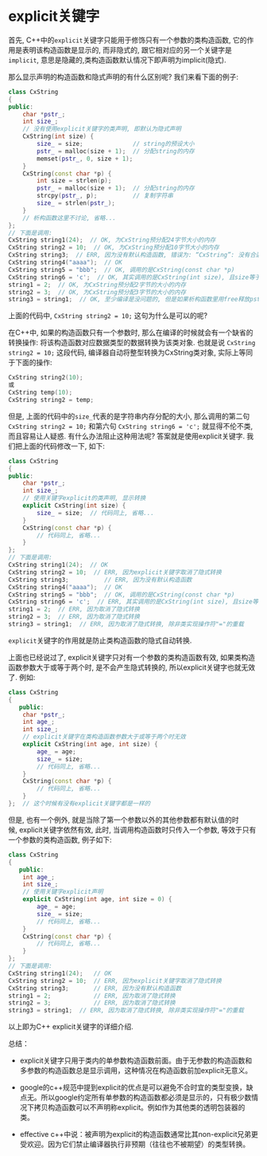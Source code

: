 # explicit关键字

首先, C++中的`explicit`关键字只能用于修饰只有一个参数的类构造函数, 它的作用是表明该构造函数是显示的, 而非隐式的, 跟它相对应的另一个关键字是`implicit`, 意思是隐藏的,类构造函数默认情况下即声明为implicit(隐式).

那么显示声明的构造函数和隐式声明的有什么区别呢? 我们来看下面的例子:

```c++
class CxString
{
public:
    char *pstr_;
    int size_;
    // 没有使用explicit关键字的类声明, 即默认为隐式声明
    CxString(int size) {
        size_ = size;              // string的预设大小
        pstr_ = malloc(size + 1);  // 分配string的内存
        memset(pstr_, 0, size + 1);
    }
    CxString(const char *p) {
        int size = strlen(p);
        pstr_ = malloc(size + 1);  // 分配string的内存
        strcpy(pstr_, p);          // 复制字符串
        size_ = strlen(pstr_);
    }
    // 析构函数这里不讨论, 省略...
};
// 下面是调用:
CxString string1(24);  // OK, 为CxString预分配24字节大小的内存
CxString string2 = 10;  // OK, 为CxString预分配10字节大小的内存
CxString string3;  // ERR, 因为没有默认构造函数, 错误为: “CxString”: 没有合适的默认构造函数可用
CxString string4("aaaa");  // OK
CxString string5 = "bbb";  // OK, 调用的是CxString(const char *p)
CxString string6 = 'c';  // OK, 其实调用的是CxString(int size), 且size等于'c'的ascii码
string1 = 2;  // OK, 为CxString预分配2字节的大小的内存
string2 = 3;  // OK, 为CxString预分配3字节的大小的内存
string3 = string1;  // OK, 至少编译是没问题的, 但是如果析构函数里用free释放pstr_内存指针的时候可能会报错, 完整的代码必须重载运算符"=", 并在其中处理内存释放
```

上面的代码中, `CxString string2 = 10;` 这句为什么是可以的呢?

在C++中, 如果的构造函数只有一个参数时, 那么在编译的时候就会有一个缺省的转换操作: 将该构造函数对应数据类型的数据转换为该类对象. 也就是说 `CxString string2 = 10;` 这段代码, 编译器自动将整型转换为CxString类对象, 实际上等同于下面的操作:

```c++
CxString string2(10);  
或  
CxString temp(10);  
CxString string2 = temp;
```

但是, 上面的代码中的`size_`代表的是字符串内存分配的大小, 那么调用的第二句 `CxString string2 = 10;` 和第六句 `CxString string6 = 'c';` 就显得不伦不类, 而且容易让人疑惑. 有什么办法阻止这种用法呢? 答案就是使用explicit关键字. 我们把上面的代码修改一下, 如下:

```c++
class CxString
{
public:
    char *pstr_;
    int size_;
    // 使用关键字explicit的类声明, 显示转换
    explicit CxString(int size) {
        size_ = size;  // 代码同上, 省略...
    }
    CxString(const char *p) {
        // 代码同上, 省略...
    }
};
// 下面是调用:
CxString string1(24);  // OK
CxString string2 = 10;  // ERR, 因为explicit关键字取消了隐式转换
CxString string3;          // ERR, 因为没有默认构造函数
CxString string4("aaaa");  // OK
CxString string5 = "bbb";  // OK, 调用的是CxString(const char *p)
CxString string6 = 'c';  // ERR, 其实调用的是CxString(int size), 且size等于'c'的ascii码, 但explicit关键字取消了隐式转换
string1 = 2;  // ERR, 因为取消了隐式转换
string2 = 3;  // ERR, 因为取消了隐式转换
string3 = string1;  // ERR, 因为取消了隐式转换, 除非类实现操作符"="的重载
```

`explicit`关键字的作用就是防止类构造函数的隐式自动转换.

上面也已经说过了, explicit关键字只对有一个参数的类构造函数有效, 如果类构造函数参数大于或等于两个时, 是不会产生隐式转换的, 所以explicit关键字也就无效了. 例如: 

```c++
class CxString
{
   public:
    char *pstr_;
    int age_;
    int size_;
    // explicit关键字在类构造函数参数大于或等于两个时无效
    explicit CxString(int age, int size) {
        age_ = age;
        size_ = size;
        // 代码同上, 省略...
    }
    CxString(const char *p) {
        // 代码同上, 省略...
    }
};  // 这个时候有没有explicit关键字都是一样的
```

但是, 也有一个例外, 就是当除了第一个参数以外的其他参数都有默认值的时候, explicit关键字依然有效, 此时, 当调用构造函数时只传入一个参数, 等效于只有一个参数的类构造函数, 例子如下:

```c++
class CxString
{
   public:
    int age_;
    int size_;
    // 使用关键字explicit声明
    explicit CxString(int age, int size = 0) {
        age_ = age;
        size_ = size;
        // 代码同上, 省略...
    }
    CxString(const char *p) {
        // 代码同上, 省略...
    }
};
// 下面是调用:
CxString string1(24);   // OK
CxString string2 = 10;  // ERR, 因为explicit关键字取消了隐式转换
CxString string3;       // ERR, 因为没有默认构造函数
string1 = 2;            // ERR, 因为取消了隐式转换
string2 = 3;            // ERR, 因为取消了隐式转换
string3 = string1;  // ERR, 因为取消了隐式转换, 除非类实现操作符"="的重载
```

以上即为C++ explicit关键字的详细介绍.

总结：

+ explicit关键字只用于类内的单参数构造函数前面。由于无参数的构造函数和多参数的构造函数总是显示调用，这种情况在构造函数前加explicit无意义。

+ google的c++规范中提到explicit的优点是可以避免不合时宜的类型变换，缺点无。所以google约定所有单参数的构造函数都必须是显示的，只有极少数情况下拷贝构造函数可以不声明称explicit。例如作为其他类的透明包装器的类。

+ effective c++中说：被声明为explicit的构造函数通常比其non-explicit兄弟更受欢迎。因为它们禁止编译器执行非预期（往往也不被期望）的类型转换。
